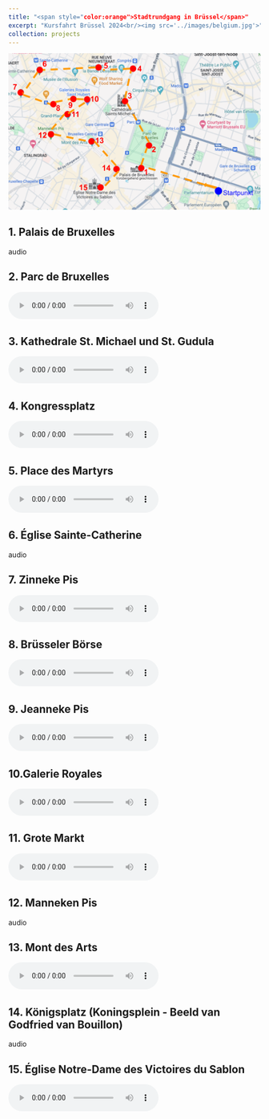 ```yaml
---
title: "<span style="color:orange">Stadtrundgang in Brüssel</span>"
excerpt: "Kursfahrt Brüssel 2024<br/><img src='../images/belgium.jpg'>"
collection: projects
---
```


![Karte](/images/karte.png)

## 1. Palais de Bruxelles

audio

## 2. Parc de Bruxelles

<audio controls src="/assets/audio/parcBrussel.m4a"></audio>

## 3. Kathedrale St. Michael und St. Gudula

<audio controls src="/assets/audio/kathedrale.mp4"></audio>

## 4. Kongressplatz

<audio controls src="/assets/audio/kongressplatz.m4a"></audio>

## 5. Place des Martyrs

<audio controls src="/assets/audio/placeMartyrs.m4a"></audio>

## 6. Église Sainte-Catherine

audio

## 7. Zinneke Pis

<audio controls src="/assets/audio/zinnekepis.m4a"></audio>

## 8. Brüsseler Börse

<audio controls src="/assets/audio/boerse.mp4"></audio>

## 9. Jeanneke Pis

<audio controls src="/assets/audio/jannekepis.m4a"></audio>

## 10.Galerie Royales

<audio controls src="/assets/audio/galeriesroyales.m4a"></audio>

## 11. Grote Markt

<audio controls src="/assets/audio/groteMarkt.m4a"></audio>

## 12. Manneken Pis

audio

## 13. Mont des Arts

<audio controls src="/assets/audio/kunstberg.mp4"></audio>

## 14. Königsplatz (Koningsplein - Beeld van Godfried van Bouillon)

audio

## 15. Église Notre-Dame des Victoires du Sablon

<audio controls src="/assets/audio/églisenotredame.m4a"></audio>